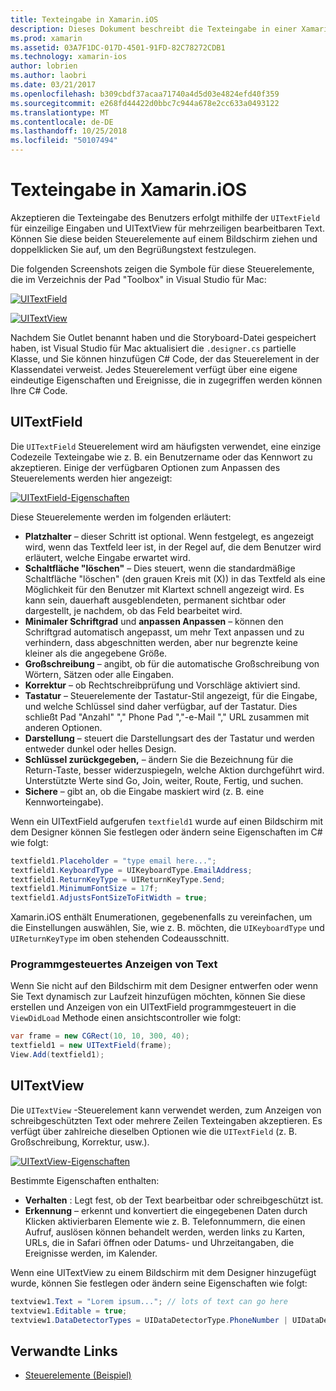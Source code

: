 ```yaml
---
title: Texteingabe in Xamarin.iOS
description: Dieses Dokument beschreibt die Texteingabe in einer Xamarin.iOS-app. Es erläutert die Verwendung von UITextField und UITextVIew sowohl programmgesteuert als auch in der iOS-Designer.
ms.prod: xamarin
ms.assetid: 03A7F1DC-017D-4501-91FD-82C78272CDB1
ms.technology: xamarin-ios
author: lobrien
ms.author: laobri
ms.date: 03/21/2017
ms.openlocfilehash: b309cbdf37acaa71740a4d5d03e4824efd40f359
ms.sourcegitcommit: e268fd44422d0bbc7c944a678e2cc633a0493122
ms.translationtype: MT
ms.contentlocale: de-DE
ms.lasthandoff: 10/25/2018
ms.locfileid: "50107494"
---
```

# <a name="text-input-in-xamarinios"></a>Texteingabe in Xamarin.iOS

Akzeptieren die Texteingabe des Benutzers erfolgt mithilfe der `UITextField` für einzeilige Eingaben und UITextView für mehrzeiligen bearbeitbaren Text. Können Sie diese beiden Steuerelemente auf einem Bildschirm ziehen und doppelklicken Sie auf, um den Begrüßungstext festzulegen.

Die folgenden Screenshots zeigen die Symbole für diese Steuerelemente, die im Verzeichnis der Pad "Toolbox" in Visual Studio für Mac:

 [![](text-input-images/image11a.png "UITextField")](text-input-images/image11a.png#lightbox)

 [![](text-input-images/image13a.png "UITextView")](text-input-images/image13a.png#lightbox)

Nachdem Sie Outlet benannt haben und die Storyboard-Datei gespeichert haben, ist Visual Studio für Mac aktualisiert die `.designer.cs` partielle Klasse, und Sie können hinzufügen C# Code, der das Steuerelement in der Klassendatei verweist. Jedes Steuerelement verfügt über eine eigene eindeutige Eigenschaften und Ereignisse, die in zugegriffen werden können Ihre C# Code.

 <a name="UITextField" />


## <a name="uitextfield"></a>UITextField

Die `UITextField` Steuerelement wird am häufigsten verwendet, eine einzige Codezeile Texteingabe wie z. B. ein Benutzername oder das Kennwort zu akzeptieren. Einige der verfügbaren Optionen zum Anpassen des Steuerelements werden hier angezeigt:

 [![](text-input-images/image15a.png "UITextField-Eigenschaften")](text-input-images/image15a.png#lightbox)

Diese Steuerelemente werden im folgenden erläutert:

-  **Platzhalter** – dieser Schritt ist optional. Wenn festgelegt, es angezeigt wird, wenn das Textfeld leer ist, in der Regel auf, die dem Benutzer wird erläutert, welche Eingabe erwartet wird.
-  **Schaltfläche "löschen"** – Dies steuert, wenn die standardmäßige Schaltfläche "löschen" (den grauen Kreis mit (X)) in das Textfeld als eine Möglichkeit für den Benutzer mit Klartext schnell angezeigt wird. Es kann sein, dauerhaft ausgeblendeten, permanent sichtbar oder dargestellt, je nachdem, ob das Feld bearbeitet wird.
-  **Minimaler Schriftgrad** und **anpassen Anpassen** – können den Schriftgrad automatisch angepasst, um mehr Text anpassen und zu verhindern, dass abgeschnitten werden, aber nur begrenzte keine kleiner als die angegebene Größe.
-  **Großschreibung** – angibt, ob für die automatische Großschreibung von Wörtern, Sätzen oder alle Eingaben.
-  **Korrektur** – ob Rechtschreibprüfung und Vorschläge aktiviert sind.
-  **Tastatur** – Steuerelemente der Tastatur-Stil angezeigt, für die Eingabe, und welche Schlüssel sind daher verfügbar, auf der Tastatur. Dies schließt Pad "Anzahl" "," Phone Pad ","-e-Mail "," URL zusammen mit anderen Optionen.
-  **Darstellung** – steuert die Darstellungsart des der Tastatur und werden entweder dunkel oder helles Design.
-  **Schlüssel zurückgegeben,** – ändern Sie die Bezeichnung für die Return-Taste, besser widerzuspiegeln, welche Aktion durchgeführt wird. Unterstützte Werte sind Go, Join, weiter, Route, Fertig, und suchen.
-  **Sichere** – gibt an, ob die Eingabe maskiert wird (z. B. eine Kennworteingabe).


Wenn ein UITextField aufgerufen `textfield1` wurde auf einen Bildschirm mit dem Designer können Sie festlegen oder ändern seine Eigenschaften im C# wie folgt:

```csharp
textfield1.Placeholder = "type email here...";
textfield1.KeyboardType = UIKeyboardType.EmailAddress;
textfield1.ReturnKeyType = UIReturnKeyType.Send;
textfield1.MinimumFontSize = 17f;
textfield1.AdjustsFontSizeToFitWidth = true;
```

Xamarin.iOS enthält Enumerationen, gegebenenfalls zu vereinfachen, um die Einstellungen auswählen, Sie, wie z. B. möchten, die `UIKeyboardType` und `UIReturnKeyType` im oben stehenden Codeausschnitt.

### <a name="display-text-programmatically"></a>Programmgesteuertes Anzeigen von Text

Wenn Sie nicht auf den Bildschirm mit dem Designer entwerfen oder wenn Sie Text dynamisch zur Laufzeit hinzufügen möchten, können Sie diese erstellen und Anzeigen von ein UITextField programmgesteuert in die `ViewDidLoad` Methode einen ansichtscontroller wie folgt:

```csharp
var frame = new CGRect(10, 10, 300, 40);
textfield1 = new UITextField(frame);
View.Add(textfield1);
```

 <a name="UITextView" />


## <a name="uitextview"></a>UITextView

Die `UITextView` -Steuerelement kann verwendet werden, zum Anzeigen von schreibgeschützten Text oder mehrere Zeilen Texteingaben akzeptieren. Es verfügt über zahlreiche dieselben Optionen wie die `UITextField` (z. B. Großschreibung, Korrektur, usw.).

 [![](text-input-images/image16a.png "UITextView-Eigenschaften")](text-input-images/image16a.png#lightbox)

Bestimmte Eigenschaften enthalten:

-  **Verhalten** : Legt fest, ob der Text bearbeitbar oder schreibgeschützt ist.
-  **Erkennung** – erkennt und konvertiert die eingegebenen Daten durch Klicken aktivierbaren Elemente wie z. B. Telefonnummern, die einen Aufruf, auslösen können behandelt werden, werden links zu Karten, URLs, die in Safari öffnen oder Datums- und Uhrzeitangaben, die Ereignisse werden, im Kalender.


Wenn eine UITextView zu einem Bildschirm mit dem Designer hinzugefügt wurde, können Sie festlegen oder ändern seine Eigenschaften wie folgt:

```csharp
textview1.Text = "Lorem ipsum..."; // lots of text can go here
textview1.Editable = true;
textview1.DataDetectorTypes = UIDataDetectorType.PhoneNumber | UIDataDetectorType.Link;
```



## <a name="related-links"></a>Verwandte Links

- [Steuerelemente (Beispiel)](https://developer.xamarin.com/samples/Controls/)
